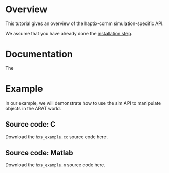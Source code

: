 # Overview
This tutorial gives an overview of the haptix-comm simulation-specific API.

We assume that you have already done the [installation step](http://gazebosim.org/tutorials?tut=haptix_install&cat=haptix).

# Documentation
The 

# Example
In our example, we will demonstrate how to use the sim API to manipulate objects in the ARAT world.



## Source code: C
Download the `hxs_example.cc` source code here.

## Source code: Matlab
Download the `hxs_example.m` source code here.

